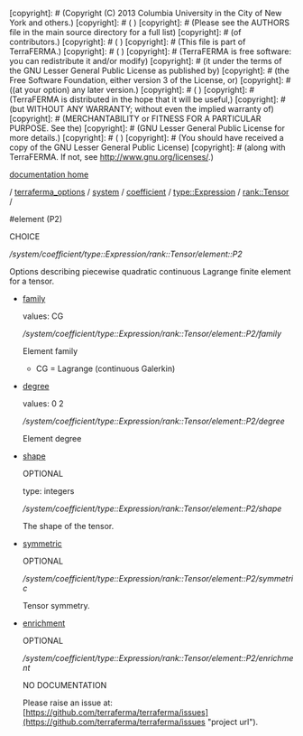 [copyright]: # (Copyright (C) 2013 Columbia University in the City of New York and others.)
[copyright]: # ( )
[copyright]: # (Please see the AUTHORS file in the main source directory for a full list)
[copyright]: # (of contributors.)
[copyright]: # ( )
[copyright]: # (This file is part of TerraFERMA.)
[copyright]: # ( )
[copyright]: # (TerraFERMA is free software: you can redistribute it and/or modify)
[copyright]: # (it under the terms of the GNU Lesser General Public License as published by)
[copyright]: # (the Free Software Foundation, either version 3 of the License, or)
[copyright]: # ((at your option) any later version.)
[copyright]: # ( )
[copyright]: # (TerraFERMA is distributed in the hope that it will be useful,)
[copyright]: # (but WITHOUT ANY WARRANTY; without even the implied warranty of)
[copyright]: # (MERCHANTABILITY or FITNESS FOR A PARTICULAR PURPOSE. See the)
[copyright]: # (GNU Lesser General Public License for more details.)
[copyright]: # ( )
[copyright]: # (You should have received a copy of the GNU Lesser General Public License)
[copyright]: # (along with TerraFERMA. If not, see <http://www.gnu.org/licenses/>.)

[documentation home](https://github.com/terraferma/terraferma/wiki/Documentation)

/ [terraferma_options](../../../../../terraferma_options.md) / [system](../../../../system.md) / [coefficient](../../../coefficient.md) / [type::Expression](../../type__Expression.md) / [rank::Tensor](../rank__Tensor.md) /

#element (P2)

CHOICE 

*/system/coefficient/type::Expression/rank::Tensor/element::P2*

Options describing piecewise quadratic continuous Lagrange finite element for a tensor.

* [family](element__P2/family.md "child")

    values: CG

    */system/coefficient/type::Expression/rank::Tensor/element::P2/family*

    Element family
    
    - CG = Lagrange (continuous Galerkin)

* [degree](element__P2/degree.md "child")

    values: 0 2

    */system/coefficient/type::Expression/rank::Tensor/element::P2/degree*

    Element degree

* [shape](element__P2/shape.md "child")

    OPTIONAL 

    type: integers

    */system/coefficient/type::Expression/rank::Tensor/element::P2/shape*

    The shape of the tensor.

* [symmetric](element__P2/symmetric.md "child")

    OPTIONAL 

    */system/coefficient/type::Expression/rank::Tensor/element::P2/symmetric*

    Tensor symmetry.

* [enrichment](element__P2/enrichment.md "child")

    OPTIONAL 

    */system/coefficient/type::Expression/rank::Tensor/element::P2/enrichment*

    NO DOCUMENTATION

    Please raise an issue at: [https://github.com/terraferma/terraferma/issues](https://github.com/terraferma/terraferma/issues "project url").

[autogenerated]: # (This file was automatically generated from the schema file:/home/cwilson/repos/github/TerraFERMA/TerraFERMA/buckettools/schemas/element.rng.)

